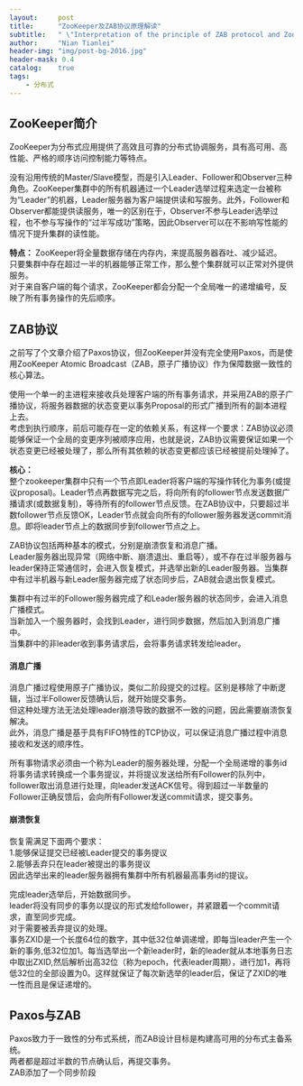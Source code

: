 ```yaml
---
layout:     post
title:      "ZooKeeper及ZAB协议原理解读"
subtitle:   " \"Interpretation of the principle of ZAB protocol and ZooKeeper\""
author:     "Nian Tianlei"
header-img: "img/post-bg-2016.jpg"
header-mask: 0.4
catalog:    true
tags:
    - 分布式
---
```


## ZooKeeper简介
ZooKeeper为分布式应用提供了高效且可靠的分布式协调服务，具有高可用、高性能、严格的顺序访问控制能力等特点。  

没有沿用传统的Master/Slave模型，而是引入Leader、Follower和Observer三种角色。ZooKeeper集群中的所有机器通过一个Leader选举过程来选定一台被称为“Leader”的机器，Leader服务器为客户端提供读和写服务。此外，Follower和Observer都能提供读服务，唯一的区别在于，Observer不参与Leader选举过程，也不参与写操作的“过半写成功”策略，因此Observer可以在不影响写性能的情况下提升集群的读性能。  

**特点：**
ZooKeeper将全量数据存储在内存内，来提高服务器吞吐、减少延迟。  
只要集群中存在超过一半的机器能够正常工作，那么整个集群就可以正常对外提供服务。  
对于来自客户端的每个请求，ZooKeeper都会分配一个全局唯一的递增编号，反映了所有事务操作的先后顺序。  

## ZAB协议
之前写了个文章介绍了Paxos协议，但ZooKeeper并没有完全使用Paxos，而是使用ZooKeeper Atomic Broadcast（ZAB，原子广播协议）作为保障数据一致性的核心算法。  

使用一个单一的主进程来接收兵处理客户端的所有事务请求，并采用ZAB的原子广播协议，将服务器数据的状态变更以事务Proposal的形式广播到所有的副本进程上去。  
考虑到执行顺序，前后可能存在一定的依赖关系，有这样一个要求：ZAB协议必须能够保证一个全局的变更序列被顺序应用，也就是说，ZAB协议需要保证如果一个状态变更已经被处理了，那么所有其依赖的状态变更都应该已经被提前处理掉了。  

**核心：**  
整个zookeeper集群中只有一个节点即Leader将客户端的写操作转化为事务(或提议proposal)。Leader节点再数据写完之后，将向所有的follower节点发送数据广播请求(或数据复制)，等待所有的follower节点反馈。在ZAB协议中，只要超过半数follower节点反馈OK，Leader节点就会向所有的follower服务器发送commit消息。即将leader节点上的数据同步到follower节点之上。  

ZAB协议包括两种基本的模式，分别是崩溃恢复和消息广播。  
Leader服务器出现异常（网络中断、崩溃退出、重启等），或不存在过半服务器与leader保持正常通信时，会进入恢复模式，并选举出新的Leader服务器。当集群中有过半机器与新Leader服务器完成了状态同步后，ZAB就会退出恢复模式。  

集群中有过半的Follower服务器完成了和Leader服务器的状态同步，会进入消息广播模式。  
当新加入一个服务器时，会找到Leader，进行同步数据，然后加入到消息广播中。  
当集群中的非leader收到事务请求后，会将事务请求转发给leader。  

#### 消息广播
消息广播过程使用原子广播协议，类似二阶段提交的过程。区别是移除了中断逻辑，当过半Follower反馈确认后，就开始提交事务。  
但这种处理方法无法处理leader崩溃导致的数据不一致的问题，因此需要崩溃恢复解决。  
此外，消息广播是基于具有FIFO特性的TCP协议，可以保证消息广播过程中消息接收和发送的顺序性。  

所有事物请求必须由一个称为Leader的服务器处理，分配一个全局递增的事务id将事务请求转换成一个事务提议，并将提议发送给所有Follower的队列中，follower取出消息进行处理，向leader发送ACK信号。得到超过一半数量的Follower正确反馈后，会向所有Follower发送commit请求，提交事务。  

#### 崩溃恢复
恢复需满足下面两个要求：  
1.能够保证提交已经被Leader提交的事务提议  
2.能够丢弃只在leader被提出的事务提议   
因此选举出来的leader服务器拥有集群中所有机器最高事务id的提议。   

完成leader选举后，开始数据同步。  
leader将没有同步的事务以提议的形式发给follower，并紧跟着一个commit请求，直至同步完成。  
对于需要被丢弃提议的处理。  
事务ZXID是一个长度64位的数字，其中低32位单调递增，即每当leader产生一个新的事务,低32位加1。每当选举出一个新leader时，新的leader就从本地事务日志中取出ZXID,然后解析出高32位（称为epoch，代表leader周期），进行加1，再将低32位的全部设置为0。这样就保证了每次新选举的leader后，保证了ZXID的唯一性而且是保证递增的。


## Paxos与ZAB
Paxos致力于一致性的分布式系统，而ZAB设计目标是构建高可用的分布式主备系统。  
两者都是超过半数的节点确认后，再提交事务。  
ZAB添加了一个同步阶段  
